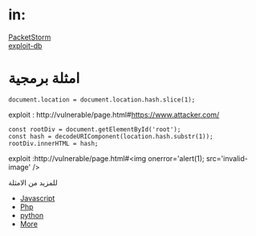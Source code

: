 # in:
 [PacketStorm](https://packetstormsecurity.com/files/163897/JavaScript-Static-Analysis.html) <br>
 [exploit-db](https://www.exploit-db.com/docs/50222)


# امثلة برمجية


```
document.location = document.location.hash.slice(1);
```
exploit : http://vulnerable/page.html#https://www.attacker.com/


```
const rootDiv = document.getElementById('root');
const hash = decodeURIComponent(location.hash.substr(1));
rootDiv.innerHTML = hash;
```
exploit :http://vulnerable/page.html#<img onerror='alert(1); src='invalid-image' />
  
  
  للمزيد من الامثلة 
  
 - [Javascript](https://rules.sonarsource.com/javascript/)
 - [Php](https://rules.sonarsource.com/php)
 - [python](https://rules.sonarsource.com/python)
 - [More](https://rules.sonarsource.com/)
  


